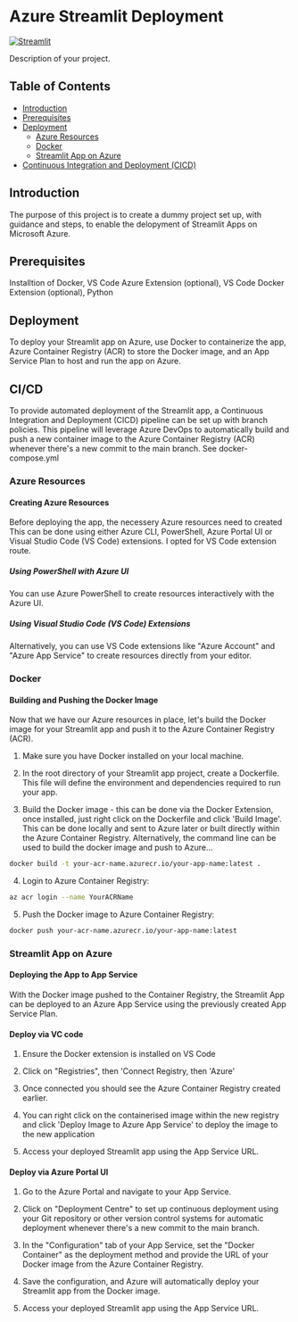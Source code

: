 
# Azure Streamlit Deployment

[![Streamlit](https://img.shields.io/badge/built%20with-Streamlit-09a5d6.svg)](https://www.streamlit.io/)

Description of your project.

## Table of Contents

- [Introduction](#introduction)
- [Prerequisites](#prerequisites)
- [Deployment](#deployment)
  - [Azure Resources](#azure-resources)
  - [Docker](#docker)
  - [Streamlit App on Azure](#streamlit-app-on-azure)
- [Continuous Integration and Deployment (CICD)](#continuous-integration-and-deployment-cicd)

## Introduction

The purpose of this project is to create a dummy project set up, with guidance and steps, to enable the delopyment of Streamlit Apps on Microsoft Azure.

## Prerequisites

Installtion of Docker, VS Code Azure Extension (optional), VS Code Docker Extension (optional), Python

## Deployment

To deploy your Streamlit app on Azure, use Docker to containerize the app, Azure Container Registry (ACR) to store the Docker image, and an App Service Plan to host and run the app on Azure.

## CI/CD
To provide automated deployment of the Streamlit app, a Continuous Integration and Deployment (CICD) pipeline can be set up with branch policies. This pipeline will leverage Azure DevOps to automatically build and push a new container image to the Azure Container Registry (ACR) whenever there's a new commit to the main branch. See docker-compose.yml

### Azure Resources

#### Creating Azure Resources

Before deploying the app, the necessery Azure resources need to created This can be done using either Azure CLI, PowerShell, Azure Portal UI or Visual Studio Code (VS Code) extensions. I opted for VS Code extension route. 

##### Using PowerShell with Azure UI

You can use Azure PowerShell to create resources interactively with the Azure UI. 

##### Using Visual Studio Code (VS Code) Extensions

Alternatively, you can use VS Code extensions like "Azure Account" and "Azure App Service" to create resources directly from your editor.

### Docker

#### Building and Pushing the Docker Image

Now that we have our Azure resources in place, let's build the Docker image for your Streamlit app and push it to the Azure Container Registry (ACR).

1. Make sure you have Docker installed on your local machine.

2. In the root directory of your Streamlit app project, create a Dockerfile. This file will define the environment and dependencies required to run your app.

3. Build the Docker image - this can be done via the Docker Extension, once installed, just right click on the Dockerfile and click 'Build Image'. This can be done locally and sent to Azure later or built directly within the Azure Container Registry. Alternatively, the command line can be used to build the docker image and push to Azure...

```bash
docker build -t your-acr-name.azurecr.io/your-app-name:latest .
```

4. Login to Azure Container Registry:
```bash
az acr login --name YourACRName
```

5. Push the Docker image to Azure Container Registry:
```bash
docker push your-acr-name.azurecr.io/your-app-name:latest
```

### Streamlit App on Azure

#### Deploying the App to App Service

With the Docker image pushed to the Container Registry, the Streamlit App can be deployed to an Azure App Service using the previously created App Service Plan. 

#### Deploy via VC code

1. Ensure the Docker extension is installed on VS Code

2. Click on "Registries", then 'Connect Registry, then 'Azure'
   
4. Once connected you should see the Azure Container Registry created earlier.

5. You can right click on the containerised image within the new registry and click 'Deploy Image to Azure App Service' to deploy the image to the new application

6. Access your deployed Streamlit app using the App Service URL.

#### Deploy via Azure Portal UI

1. Go to the Azure Portal and navigate to your App Service.

2. Click on "Deployment Centre" to set up continuous deployment using your Git repository or other version control systems for automatic deployment whenever there's a new commit to the main branch.

3. In the "Configuration" tab of your App Service, set the "Docker Container" as the deployment method and provide the URL of your Docker image from the Azure Container Registry.

4. Save the configuration, and Azure will automatically deploy your Streamlit app from the Docker image.

5. Access your deployed Streamlit app using the App Service URL.


